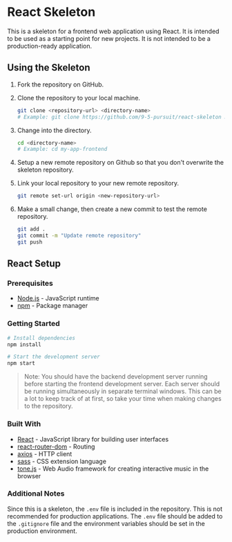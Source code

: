 # React Skeleton

This is a skeleton for a frontend web application using React. It is intended to be used as a starting point for new projects. It is not intended to be a production-ready application.

## Using the Skeleton

1. Fork the repository on GitHub.

1. Clone the repository to your local machine.
    ```bash
    git clone <repository-url> <directory-name>
    # Example: git clone https://github.com/9-5-pursuit/react-skeleton my-app-frontend
    ```

1. Change into the directory.

    ```bash
    cd <directory-name>
    # Example: cd my-app-frontend
    ```

1. Setup a new remote repository on Github so that you don't overwrite the skeleton repository.

1. Link your local repository to your new remote repository.

    ```bash
    git remote set-url origin <new-repository-url>
    ```

1. Make a small change, then create a new commit to test the remote repository.

    ```bash
    git add .
    git commit -m "Update remote repository"
    git push
    ```

## React Setup

### Prerequisites

- [Node.js](https://nodejs.org/en/) - JavaScript runtime
- [npm](https://www.npmjs.com/) - Package manager

### Getting Started

```bash
# Install dependencies
npm install

# Start the development server
npm start
```

> Note: You should have the backend development server running before starting the frontend development server. Each server should be running simultaneously in separate terminal windows. This can be a lot to keep track of at first, so take your time when making changes to the repository.

### Built With

- [React](https://reactjs.org/) - JavaScript library for building user interfaces
- [react-router-dom](https://reactrouter.com/web/guides/quick-start) - Routing
- [axios](https://www.npmjs.com/package/axios) - HTTP client
- [sass](https://www.npmjs.com/package/sass) - CSS extension language
- [tone.js](https://www.npmjs.com/package/tone) - Web Audio framework for creating interactive music in the browser

### Additional Notes

Since this is a skeleton, the `.env` file is included in the repository. This is not recommended for production applications. The `.env` file should be added to the `.gitignore` file and the environment variables should be set in the production environment.